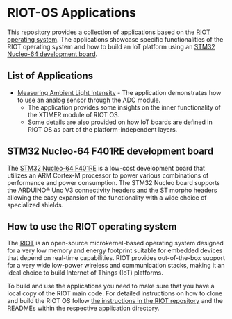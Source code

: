 # RIOT-OS Applications

This repository provides a collection of applications based on the [RIOT operating system](https://github.com/RIOT-OS/RIOT). The applications showcase specific functionalities of the RIOT operating system and how to build an IoT platform using an [STM32 Nucleo-64 development board](https://www.st.com/en/evaluation-tools/nucleo-f401re.html).

## List of Applications

- [Measuring Ambient Light Intensity](photocell) - The application demonstrates how to use an analog sensor through the ADC module.
  - The application provides some insights on the inner functionality of the XTIMER module of RIOT OS.
  - Some details are also provided on how IoT boards are defined in RIOT OS as part of the platform-independent layers.

## STM32 Nucleo-64 F401RE development board

The [STM32 Nucleo-64 F401RE](https://www.st.com/en/evaluation-tools/nucleo-f401re.html) is a low-cost development board that utilizes an ARM Cortex-M processor to power various combinations of performance and power consumption. The STM32 Nucleo board supports the ARDUINO® Uno V3 connectivity headers and the ST morpho headers allowing the easy expansion of the functionality with a wide choice of specialized shields.

## How to use the RIOT operating system

The [RIOT](https://github.com/RIOT-OS/RIOT) is an open-source microkernel-based operating system designed for a very low memory and energy footprint suitable for embedded devices that depend on real-time capabilities. RIOT provides out-of-the-box support for a very wide low-power wireless and communication stacks, making it an ideal choice to build Internet of Things (IoT) platforms.

To build and use the applications you need to make sure that you have a local copy of the RIOT main code. For detailed instructions on how to clone and build the RIOT OS follow [the instructions in the RIOT repository](https://github.com/RIOT-OS/RIOT/blob/master/README.md#getting-started) and the READMEs within the respective application directory.
